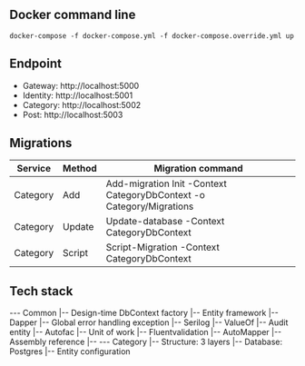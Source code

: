 ## Docker command line
```
docker-compose -f docker-compose.yml -f docker-compose.override.yml up
```

## Endpoint

- Gateway: http://localhost:5000
- Identity: http://localhost:5001
- Category: http://localhost:5002
- Post: http://localhost:5003

## Migrations
|  Service  |  Method   |      Migration command                                                      |
|-----------|-----------|-----------------------------------------------------------------------------|
|  Category |  Add      | Add-migration Init -Context CategoryDbContext -o Category/Migrations        | 
|  Category |  Update   | Update-database -Context CategoryDbContext                                  | 
|  Category |  Script   | Script-Migration -Context CategoryDbContext                                 | 

## Tech stack
--- Common
		|-- Design-time DbContext factory
		|-- Entity framework
		|-- Dapper
		|-- Global error handling exception
		|-- Serilog
		|-- ValueOf
		|-- Audit entity
		|-- Autofac
		|-- Unit of work
		|-- Fluentvalidation
		|-- AutoMapper
		|-- Assembly reference
		|-- 
--- Category
		|-- Structure: 3 layers
		|-- Database: Postgres
		|-- Entity configuration